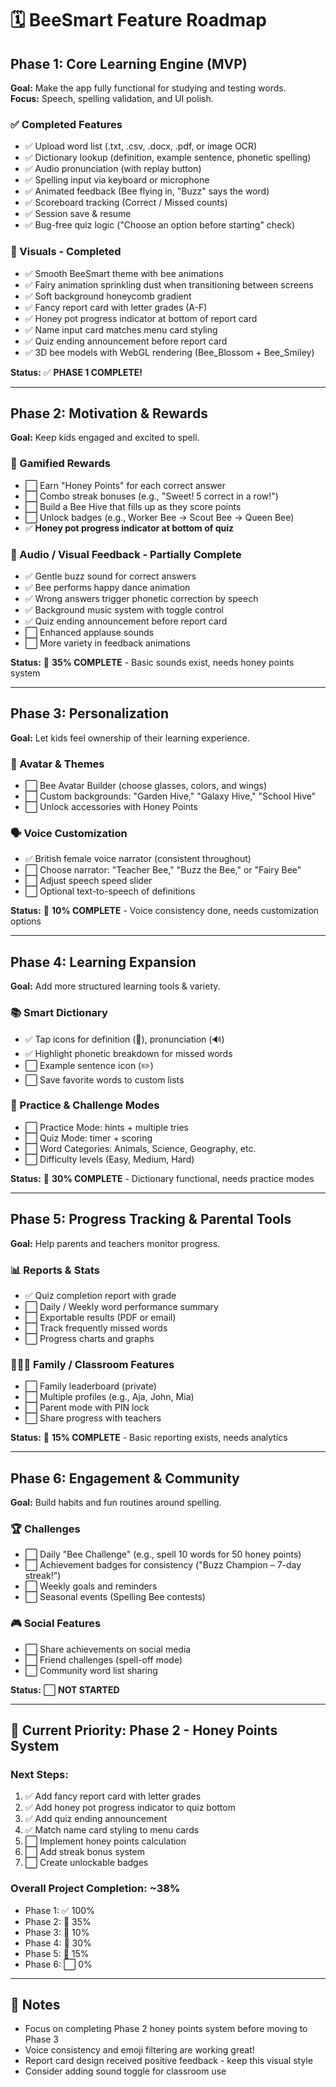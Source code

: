 # 🗓️ BeeSmart Feature Roadmap

## Phase 1: Core Learning Engine (MVP)
**Goal:** Make the app fully functional for studying and testing words.  
**Focus:** Speech, spelling validation, and UI polish.

### ✅ Completed Features
- ✅ Upload word list (.txt, .csv, .docx, .pdf, or image OCR)
- ✅ Dictionary lookup (definition, example sentence, phonetic spelling)
- ✅ Audio pronunciation (with replay button)
- ✅ Spelling input via keyboard or microphone
- ✅ Animated feedback (Bee flying in, "Buzz" says the word)
- ✅ Scoreboard tracking (Correct / Missed counts)
- ✅ Session save & resume
- ✅ Bug-free quiz logic ("Choose an option before starting" check)

### 🎨 Visuals - Completed
- ✅ Smooth BeeSmart theme with bee animations
- ✅ Fairy animation sprinkling dust when transitioning between screens
- ✅ Soft background honeycomb gradient
- ✅ Fancy report card with letter grades (A-F)
- ✅ Honey pot progress indicator at bottom of report card
- ✅ Name input card matches menu card styling
- ✅ Quiz ending announcement before report card
- ✅ 3D bee models with WebGL rendering (Bee_Blossom + Bee_Smiley)

**Status:** ✅ **PHASE 1 COMPLETE!**

---

## Phase 2: Motivation & Rewards
**Goal:** Keep kids engaged and excited to spell.

### 🍯 Gamified Rewards
- ⬜ Earn "Honey Points" for each correct answer
- ⬜ Combo streak bonuses (e.g., "Sweet! 5 correct in a row!")
- ⬜ Build a Bee Hive that fills up as they score points
- ⬜ Unlock badges (e.g., Worker Bee → Scout Bee → Queen Bee)
- ✅ **Honey pot progress indicator at bottom of quiz**

### 🎵 Audio / Visual Feedback - Partially Complete
- ✅ Gentle buzz sound for correct answers
- ✅ Bee performs happy dance animation
- ✅ Wrong answers trigger phonetic correction by speech
- ✅ Background music system with toggle control
- ✅ Quiz ending announcement before report card
- ⬜ Enhanced applause sounds
- ⬜ More variety in feedback animations

**Status:** 🔶 **35% COMPLETE** - Basic sounds exist, needs honey points system

---

## Phase 3: Personalization
**Goal:** Let kids feel ownership of their learning experience.

### 🐝 Avatar & Themes
- ⬜ Bee Avatar Builder (choose glasses, colors, and wings)
- ⬜ Custom backgrounds: "Garden Hive," "Galaxy Hive," "School Hive"
- ⬜ Unlock accessories with Honey Points

### 🗣️ Voice Customization
- ✅ British female voice narrator (consistent throughout)
- ⬜ Choose narrator: "Teacher Bee," "Buzz the Bee," or "Fairy Bee"
- ⬜ Adjust speech speed slider
- ⬜ Optional text-to-speech of definitions

**Status:** 🔶 **10% COMPLETE** - Voice consistency done, needs customization options

---

## Phase 4: Learning Expansion
**Goal:** Add more structured learning tools & variety.

### 📚 Smart Dictionary
- ✅ Tap icons for definition (📘), pronunciation (🔊)
- ✅ Highlight phonetic breakdown for missed words
- ⬜ Example sentence icon (✏️)
- ⬜ Save favorite words to custom lists

### 🎯 Practice & Challenge Modes
- ⬜ Practice Mode: hints + multiple tries
- ⬜ Quiz Mode: timer + scoring
- ⬜ Word Categories: Animals, Science, Geography, etc.
- ⬜ Difficulty levels (Easy, Medium, Hard)

**Status:** 🔶 **30% COMPLETE** - Dictionary functional, needs practice modes

---

## Phase 5: Progress Tracking & Parental Tools
**Goal:** Help parents and teachers monitor progress.

### 📊 Reports & Stats
- ✅ Quiz completion report with grade
- ⬜ Daily / Weekly word performance summary
- ⬜ Exportable results (PDF or email)
- ⬜ Track frequently missed words
- ⬜ Progress charts and graphs

### 👨‍👩‍👧 Family / Classroom Features
- ⬜ Family leaderboard (private)
- ⬜ Multiple profiles (e.g., Aja, John, Mia)
- ⬜ Parent mode with PIN lock
- ⬜ Share progress with teachers

**Status:** 🔶 **15% COMPLETE** - Basic reporting exists, needs analytics

---

## Phase 6: Engagement & Community
**Goal:** Build habits and fun routines around spelling.

### 🏆 Challenges
- ⬜ Daily "Bee Challenge" (e.g., spell 10 words for 50 honey points)
- ⬜ Achievement badges for consistency ("Buzz Champion – 7-day streak!")
- ⬜ Weekly goals and reminders
- ⬜ Seasonal events (Spelling Bee contests)

### 🎮 Social Features
- ⬜ Share achievements on social media
- ⬜ Friend challenges (spell-off mode)
- ⬜ Community word list sharing

**Status:** ⬜ **NOT STARTED**

---

## 🎯 Current Priority: Phase 2 - Honey Points System

### Next Steps:
1. ✅ Add fancy report card with letter grades
2. ✅ Add honey pot progress indicator to quiz bottom
3. ✅ Add quiz ending announcement
4. ✅ Match name card styling to menu cards
5. ⬜ Implement honey points calculation
6. ⬜ Add streak bonus system
7. ⬜ Create unlockable badges

### Overall Project Completion: ~38%
- Phase 1: ✅ 100%
- Phase 2: 🔶 35%
- Phase 3: 🔶 10%
- Phase 4: 🔶 30%
- Phase 5: 🔶 15%
- Phase 6: ⬜ 0%

---

## 📝 Notes
- Focus on completing Phase 2 honey points system before moving to Phase 3
- Voice consistency and emoji filtering are working great!
- Report card design received positive feedback - keep this visual style
- Consider adding sound toggle for classroom use
